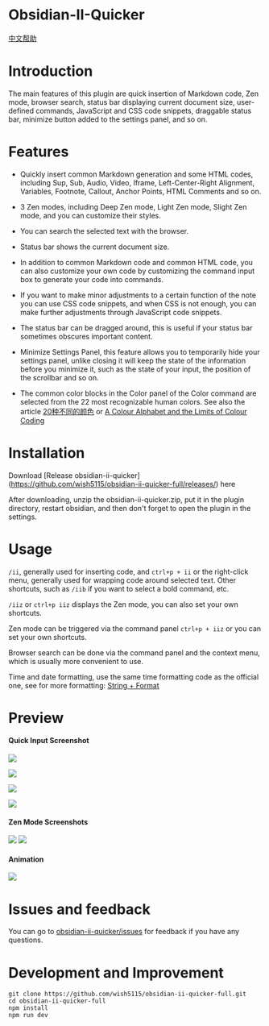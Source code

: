# Obsidian-II-Quicker

[中文帮助](https://github.com/wish5115/obsidian-ii-quicker-full/blob/main/README-zh.md)

# Introduction

The main features of this plugin are quick insertion of Markdown code, Zen mode, browser search, status bar displaying current document size, user-defined commands, JavaScript and CSS code snippets, draggable status bar, minimize button added to the settings panel, and so on.


# Features

- Quickly insert common Markdown generation and some HTML codes, including Sup, Sub, Audio, Video, Iframe, Left-Center-Right Alignment, Variables, Footnote, Callout, Anchor Points, HTML Comments and so on.

- 3 Zen modes, including Deep Zen mode, Light Zen mode, Slight Zen mode, and you can customize their styles.

- You can search the selected text with the browser.

- Status bar shows the current document size.

- In addition to common Markdown code and common HTML code, you can also customize your own code by customizing the command input box to generate your code into commands.

- If you want to make minor adjustments to a certain function of the note you can use CSS code snippets, and when CSS is not enough, you can make further adjustments through JavaScript code snippets.

- The status bar can be dragged around, this is useful if your status bar sometimes obscures important content.

- Minimize Settings Panel, this feature allows you to temporarily hide your settings panel, unlike closing it will keep the state of the information before you minimize it, such as the state of your input, the position of the scrollbar and so on.

- The common color blocks in the Color panel of the Color command are selected from the 22 most recognizable human colors. See also the article [20种不同的颜色](https://zhuanlan.zhihu.com/p/508870810) or [A Colour Alphabet and the Limits of Colour Coding](https://www.researchgate.net/publication/237005166_A_Colour_Alphabet_and_the_Limits_of_Colour_Coding)

# Installation

Download [Release obsidian-ii-quicker] (https://github.com/wish5115/obsidian-ii-quicker-full/releases/) here

After downloading, unzip the obsidian-ii-quicker.zip, put it in the plugin directory, restart obsidian, and then don't forget to open the plugin in the settings.

# Usage

`/ii`, generally used for inserting code, and `ctrl+p + ii` or the right-click menu, generally used for wrapping code around selected text. Other shortcuts, such as `/iib` if you want to select a bold command, etc.

`/iiz` or `ctrl+p iiz` displays the Zen mode, you can also set your own shortcuts.

Zen mode can be triggered via the command panel `ctrl+p + iiz` or you can set your own shortcuts.

Browser search can be done via the command panel and the context menu, which is usually more convenient to use.

Time and date formatting, use the same time formatting code as the official one, see for more formatting: [String + Format](https://momentjs.com/docs/#/parsing/string-format/)

# Preview

#### Quick Input Screenshot

![](https://cdn.jsdelivr.net/gh/wish5115/obsidian-ii-quicker-full@main/assets/screenshots/list1.png)

![](https://cdn.jsdelivr.net/gh/wish5115/obsidian-ii-quicker-full@main/assets/screenshots/list2.png)

![](https://cdn.jsdelivr.net/gh/wish5115/obsidian-ii-quicker-full@main/assets/screenshots/image-modal.webp)

![](https://cdn.jsdelivr.net/gh/wish5115/obsidian-ii-quicker-full@main/assets/screenshots/context-menu.png)

#### Zen Mode Screenshots

![](https://cdn.jsdelivr.net/gh/wish5115/obsidian-ii-quicker-full@main/assets/screenshots/zen-light.png)
![](https://cdn.jsdelivr.net/gh/wish5115/obsidian-ii-quicker-full@main/assets/screenshots/zen-dark.png)

#### Animation

![](https://cdn.jsdelivr.net/gh/wish5115/obsidian-ii-quicker-full@main/assets/screenshots/iiplugin.gif)


# Issues and feedback

You can go to [obsidian-ii-quicker/issues](https://github.com/wish5115/obsidian-ii-quicker-full/issues) for feedback if you have any questions.

# Development and Improvement

```
git clone https://github.com/wish5115/obsidian-ii-quicker-full.git
cd obsidian-ii-quicker-full
npm install
npm run dev
```
